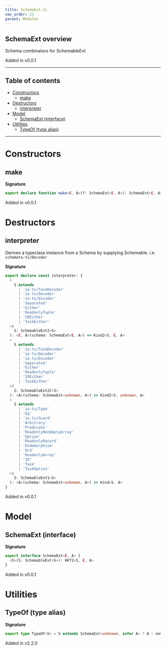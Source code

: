 ```yaml
---
title: SchemaExt.ts
nav_order: 21
parent: Modules
---
```


## SchemaExt overview

Schema combinators for SchemableExt

Added in v0.0.1

---

<h2 class="text-delta">Table of contents</h2>

- [Constructors](#constructors)
  - [make](#make)
- [Destructors](#destructors)
  - [interpreter](#interpreter)
- [Model](#model)
  - [SchemaExt (interface)](#schemaext-interface)
- [Utilities](#utilities)
  - [TypeOf (type alias)](#typeof-type-alias)

---

# Constructors

## make

**Signature**

```ts
export declare function make<E, A>(f: SchemaExt<E, A>): SchemaExt<E, A>
```

Added in v0.0.1

# Destructors

## interpreter

Derives a typeclass instance from a Schema by supplying Schemable. i.e. `schemata-ts/Decoder`

**Signature**

```ts
export declare const interpreter: {
  <
    S extends
      | 'io-ts/TaskDecoder'
      | 'io-ts/Decoder'
      | 'io-ts/Encoder'
      | 'Separated'
      | 'Either'
      | 'ReadonlyTuple'
      | 'IOEither'
      | 'TaskEither'
  >(
    S: SchemableExt2<S>
  ): <E, A>(schema: SchemaExt<E, A>) => Kind2<S, E, A>
  <
    S extends
      | 'io-ts/TaskDecoder'
      | 'io-ts/Decoder'
      | 'io-ts/Encoder'
      | 'Separated'
      | 'Either'
      | 'ReadonlyTuple'
      | 'IOEither'
      | 'TaskEither'
  >(
    S: SchemableExt2C<S>
  ): <A>(schema: SchemaExt<unknown, A>) => Kind2<S, unknown, A>
  <
    S extends
      | 'io-ts/Type'
      | 'Eq'
      | 'io-ts/Guard'
      | 'Arbitrary'
      | 'Predicate'
      | 'ReadonlyNonEmptyArray'
      | 'Option'
      | 'ReadonlyRecord'
      | 'Endomorphism'
      | 'Ord'
      | 'ReadonlyArray'
      | 'IO'
      | 'Task'
      | 'TaskOption'
  >(
    S: SchemableExt1<S>
  ): <A>(schema: SchemaExt<unknown, A>) => Kind<S, A>
}
```

Added in v0.0.1

# Model

## SchemaExt (interface)

**Signature**

```ts
export interface SchemaExt<E, A> {
  <S>(S: SchemableExt<S>): HKT2<S, E, A>
}
```

Added in v0.0.1

# Utilities

## TypeOf (type alias)

**Signature**

```ts
export type TypeOf<S> = S extends SchemaExt<unknown, infer A> ? A : never
```

Added in v2.2.0
